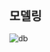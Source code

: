 

## 모델링

![db](https://user-images.githubusercontent.com/33610314/167527974-cd3614d8-b8b6-4638-865c-6f5cdf3e9eec.png)
